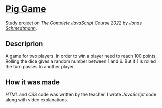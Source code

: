 # [Pig Game](https://natagarl.github.io/pig-game/)

Study project on [_The Complete JavaScript Course 2022_](https://www.udemy.com/course/the-complete-javascript-course/) by [_Jonas Schmedtmann_](https://www.udemy.com/user/jonasschmedtmann/).

## Descriprion

A game for two players. In order to win a player need to reach 100 points. Rolling the dice gives a random number between 1 and 6. But if 1 is rolled the turn passes to another player.

## How it was made

_HTML_ and _CSS_ code was written by the teacher. I wrote _JavaScript_ code along with video explanations.
